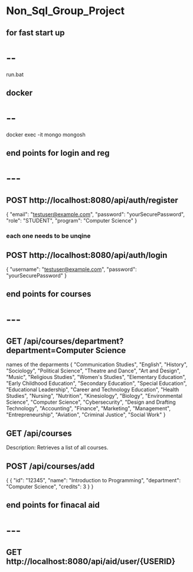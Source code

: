 # Non_Sql_Group_Project

## for fast start up 
# -- 
run.bat 

## docker
# -- 
docker exec -it mongo mongosh



## end points for login and reg
# ---


## POST http://localhost:8080/api/auth/register

{
  "email": "testuser@example.com",
  "password": "yourSecurePassword",
  "role": "STUDENT",
  "program": "Computer Science"
}
### each one needs to be unqine 

## POST http://localhost:8080/api/auth/login
{
  "username": "testuser@example.com",
  "password": "yourSecurePassword"
}

## end points for courses
# ---

## GET /api/courses/department?department=Computer Science

names of the deparments 
{
   "Communication Studies", "English", "History", "Sociology", "Political Science",
    "Theatre and Dance", "Art and Design", "Music", "Religious Studies", "Women's Studies",
    "Elementary Education", "Early Childhood Education", "Secondary Education",
    "Special Education", "Educational Leadership", "Career and Technology Education",
    "Health Studies", "Nursing", "Nutrition", "Kinesiology", "Biology", "Environmental Science",
    "Computer Science", "Cybersecurity", "Design and Drafting Technology",
    "Accounting", "Finance", "Marketing", "Management", "Entrepreneurship", "Aviation",
    "Criminal Justice", "Social Work"
}
## GET /api/courses
Description: Retrieves a list of all courses.



## POST /api/courses/add
{
  {
    "id": "12345",
    "name": "Introduction to Programming",
    "department": "Computer Science",
    "credits": 3
}
}

## end points for finacal aid 
# ---

## GET http://localhost:8080/api/aid/user/{USERID}
